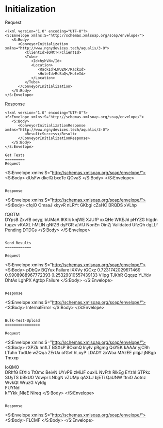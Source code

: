 Initialization
==============
Request
```
<?xml version="1.0" encoding="UTF-8"?>
<S:Envelope xmlns:S="http://schemas.xmlsoap.org/soap/envelope/">
   <S:Body>
      <ConveyorInitialization xmlns="http://www.ngnydevices.tech/aqualis/3-0">
         <ClientId>eOMtT</ClientId>
         <Tube>
            <Id>hyhVN</Id>
            <Location>
               <RackId>LWUZN</RackId>
               <HoleId>RcBaQ</HoleId>
            </Location>
         </Tube>
      </ConveyorInitialization>
   </S:Body>
</S:Envelope>
```

Response
```
<?xml version="1.0" encoding="UTF-8"?>
<S:Envelope xmlns:S="http://schemas.xmlsoap.org/soap/envelope/">
   <S:Body>
      <ConveyorInitializationResponse xmlns="http://www.ngnydevices.tech/aqualis/3-0">
         <Result>Success</Result>
      </ConveyorInitializationResponse>
   </S:Body>
</S:Envelope>

Get Tests
=========
Request
```
<?xml version="1.0" encoding="UTF-8"?>
<S:Envelope xmlns:S="http://schemas.xmlsoap.org/soap/envelope/">
   <S:Body>
      <GetTests xmlns="http://www.ngnydevices.tech/aqualis/3-0">
         <ClientId>dUsFw</ClientId>
         <PrimaryTube>
            <Id>dkelQ</Id>
            <Location>
               <RackId>bxeTe</RackId>
               <HoleId>QOvaS</HoleId>
            </Location>
         </PrimaryTube>
      </GetTests>
   </S:Body>
</S:Envelope>		
```

Response
```
<?xml version="1.0" encoding="UTF-8"?>
<S:Envelope xmlns:S="http://schemas.xmlsoap.org/soap/envelope/">
   <S:Body>
      <GetTestsResponse xmlns="http://www.ngnydevices.tech/aqualis/3-0">
         <PrimaryTube>
            <Id>cfqIO</Id>
            <Location>
               <RackId>OmaaJ</RackId>
               <HoleId>xkyvR</HoleId>
            </Location>
         </PrimaryTube>
         <Order>
            <Status>nLRYt</Status>
            <Priority>GKbgi</Priority>
            <Id>cZaHC</Id>
         </Order>
         <SampleSource>
            <ExtractionCenter>BRQDS</ExtractionCenter>
            <Service>xVLhp</Service>
            <Section>fQGTM</Section>
         </SampleSource>
         <Patient>
            <Id>DYpsB</Id>
            <FamilyName>ZxvfB</FamilyName>
            <FirstName>oeygj</FirstName>
            <MiddleName>bUMaA</MiddleName>
            <Sex>IKKIk</Sex>
            <Physician>knjWE</Physician>
            <Type>XJUfP</Type>
            <BirthDate>xxQHe</BirthDate>
         </Patient>
         <CustomFields>
            <CF1>WKEJd</CF1>
            <CF2>pHYZG</CF2>
            <CF3>htgdn</CF3>
            <CF4>tugzv</CF4>
            <CF5>vKAXL</CF5>
            <CF6>hMLlN</CF6>
            <CF7>gNfZB</CF7>
            <CF8>dyFGR</CF8>
            <CF9>ajVfJ</CF9>
            <CF10>NonEn</CF10>
         </CustomFields>
         <Tests>
            <Test>
               <Id>OinZj</Id>
               <Status>Validated</Status>
               <SecondaryTubeId>UfzQh</SecondaryTubeId>
            </Test>
            <Test>
               <Id>dgLLf</Id>
               <Status>Pending</Status>
               <SecondaryTubeId>DTDGs</SecondaryTubeId>
            </Test>
         </Tests>
      </GetTestsResponse>
   </S:Body>
</S:Envelope>
```

Send Results
============

Request
```
<?xml version="1.0" encoding="UTF-8"?>
<S:Envelope xmlns:S="http://schemas.xmlsoap.org/soap/envelope/">
   <S:Body>
      <SendResults xmlns="http://www.ngnydevices.tech/aqualis/3-0">
         <ClientId>pDbQv</ClientId>
         <ProcessedPrimaryTube>
            <Id>BQYux</Id>
            <Status>Failure</Status>
            <Location>
               <RackId>iXXVy</RackId>
               <HoleId>tGCxz</HoleId>
            </Location>
            <VisualAnalysis>
               <Width>0.7231742029971469</Width>
               <Height>0.9908988967772393</Height>
               <VolumeEstimation>0.25329310557439133</VolumeEstimation>
               <CapType>Vllpg</CapType>
               <HValue>TJKhR</HValue>
               <IValue>Qqqsz</IValue>
               <LValue>YLYdv</LValue>
               <PictureUrl>DhtAs</PictureUrl>
            </VisualAnalysis>
            <Comment>LghPX</Comment>
         </ProcessedPrimaryTube>
         <TestResults>
            <Test>
               <Id>Agtbp</Id>
               <Status>Failure</Status>
            </Test>
         </TestResults>
      </SendResults>
   </S:Body>
</S:Envelope>
```

Response
```
<?xml version="1.0" encoding="UTF-8"?>
<S:Envelope xmlns:S="http://schemas.xmlsoap.org/soap/envelope/">
   <S:Body>
      <SendResultsResponse xmlns="http://www.ngnydevices.tech/aqualis/3-0">
         <Result>InternalError</Result>
      </SendResultsResponse>
   </S:Body>
</S:Envelope>
```

Bulk-Test-Upload
================

Request
```
<?xml version="1.0" encoding="UTF-8"?>
<S:Envelope xmlns:S="http://schemas.xmlsoap.org/soap/envelope/">
   <S:Body>
      <BulkOrder xmlns="http://www.ngnydevices.tech/aqualis/3-0">
         <Sample>
            <BulkPrimaryTube>
               <Id>rXPZk</Id>
            </BulkPrimaryTube>
            <Tests>
               <Test />
            </Tests>
            <CustomFields>
               <CF1>hnfLT</CF1>
               <CF2>BSXsP</CF2>
               <CF3>BOxmQ</CF3>
               <CF4>InyIv</CF4>
               <CF5>pRgmg</CF5>
               <CF6>QsYEK</CF6>
               <CF7>kAAAr</CF7>
               <CF8>yjCRh</CF8>
               <CF9>LTuhn</CF9>
               <CF10>TodUe</CF10>
            </CustomFields>
            <Patient>
               <Id>wZQqa</Id>
               <FamilyName>ZErUa</FamilyName>
               <FirstName>ofGvt</FirstName>
               <MiddleName>hLoyP</MiddleName>
               <Sex>LDADY</Sex>
               <Physician>zxWoa</Physician>
               <Type>MAzEE</Type>
               <BirthDate>plqjJ</BirthDate>
            </Patient>
            <SampleSource>
               <ExtractionCenter>jNBgp</ExtractionCenter>
               <Service>Tmxxp</Service>
               <Section>IoQMO</Section>
            </SampleSource>
            <Order>
               <Status>DRhfG</Status>
               <Priority>EfXIo</Priority>
               <Id>TtOmc</Id>
            </Order>
         </Sample>
         <Sample>
            <BulkPrimaryTube>
               <Id>BeivN</Id>
            </BulkPrimaryTube>
            <Tests>
               <Test />
            </Tests>
            <CustomFields>
               <CF1>UYvPB</CF1>
               <CF2>zMiJF</CF2>
               <CF3>ouxIL</CF3>
               <CF4>NvFth</CF4>
               <CF5>RIkEg</CF5>
               <CF6>EYzhl</CF6>
               <CF7>STPkc</CF7>
               <CF8>SUyTS</CF8>
               <CF9>bBkUO</CF9>
               <CF10>Vdwpr</CF10>
            </CustomFields>
            <Patient>
               <Id>LNbgN</Id>
               <FamilyName>vZUMp</FamilyName>
               <FirstName>qAXLJ</FirstName>
               <MiddleName>bjETi</MiddleName>
               <Sex>QaUNW</Sex>
               <Physician>ftniO</Physician>
               <Type>Aotnz</Type>
               <BirthDate>WvkQt</BirthDate>
            </Patient>
            <SampleSource>
               <ExtractionCenter>WruzG</ExtractionCenter>
               <Service>VyIdg</Service>
               <Section>FUYNd</Section>
            </SampleSource>
            <Order>
               <Status>kFYkk</Status>
               <Priority>jNIeE</Priority>
               <Id>Nlreq</Id>
            </Order>
         </Sample>
      </BulkOrder>
   </S:Body>
</S:Envelope>
```

Response
```
<?xml version="1.0" encoding="UTF-8"?>
<S:Envelope xmlns:S="http://schemas.xmlsoap.org/soap/envelope/">
   <S:Body>
      <BulkOrderResponse xmlns="http://www.ngnydevices.tech/aqualis/3-0">
         <Result>FLCMF</Result>
      </BulkOrderResponse>
   </S:Body>
</S:Envelope>
```


